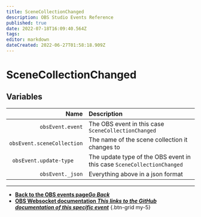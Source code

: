 ```yaml
---
title: SceneCollectionChanged
description: OBS Studio Events Reference
published: true
date: 2022-07-18T16:09:40.564Z
tags: 
editor: markdown
dateCreated: 2022-06-27T01:58:18.909Z
---
```


# SceneCollectionChanged

## Variables

Name | Description
----:|:------------
`obsEvent.event` | The OBS event in this case `SceneCollectionChanged`
`obsEvent.sceneCollection` | The name of the scene collection it changes to
`obsEvent.update-type	` | The update type of the OBS event in this case `SceneCollectionChanged`
`obsEvent._json` | Everything above in a json format
---

- [<i class="mdi mdi-chevron-left"></i>**Back to the OBS events page*Go Back***](/en/Broadcasters/OBS/Archive/Events)
- [<i class="mdi mdi-github"></i> **OBS Websocket documentation *This links to the GitHub documentation of this specific event***](https://github.com/obsproject/obs-websocket/blob/4.x-current/docs/generated/protocol.md#scenecollectionchanged)
{.btn-grid my-5}


